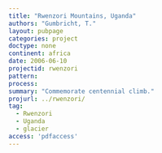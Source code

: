 ```yaml
---
title: "Rwenzori Mountains, Uganda"
authors: "Gumbricht, T."
layout: pubpage
categories: project
doctype: none
continent: africa
date: 2006-06-10
projectid: rwenzori
pattern:
process:
summary: "Commemorate centennial climb."
projurl: ../rwenzori/
tag:
  - Rwenzori
  - Uganda
  - glacier
access: 'pdfaccess'
---
```

